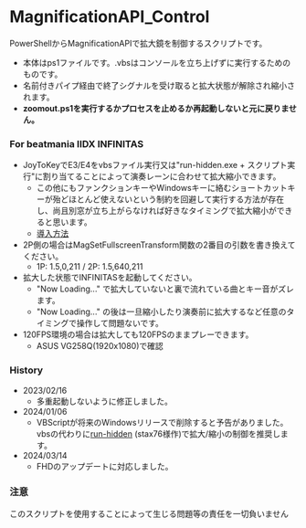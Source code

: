# MagnificationAPI_Control
PowerShellからMagnificationAPIで拡大鏡を制御するスクリプトです。    
  - 本体はps1ファイルです。.vbsはコンソールを立ち上げずに実行するためのものです。  
  - 名前付きパイプ経由で終了シグナルを受け取ると拡大状態が解除され縮小されます。  
  - **zoomout.ps1を実行するかプロセスを止めるか再起動しないと元に戻りません。**

### For beatmania IIDX INFINITAS
* JoyToKeyでE3/E4をvbsファイル実行又は"run-hidden.exe + スクリプト実行"に割り当てることによって演奏レーンに合わせて拡大縮小できます。
  - この他にもファンクションキーやWindowsキーに絡むショートカットキーが殆どほとんど使えないという制約を回避して実行する方法が存在し、尚且別窓が立ち上がらなければ好きなタイミングで拡大縮小ができると思います。
  - [導入方法](https://note.3naly.xyz/view.php?id=00003)
* 2P側の場合はMagSetFullscreenTransform関数の2番目の引数を書き換えてください。
  - 1P: 1.5,0,211 / 2P: 1.5,640,211
* 拡大した状態でINFINITASを起動してください。
  - "Now Loading..." で拡大していないと裏で流れている曲とキー音がズレます。
  - "Now Loading..." の後は一旦縮小したり演奏前に拡大するなど任意のタイミングで操作して問題ないです。
* 120FPS環境の場合は拡大しても120FPSのままプレーできます。
  - ASUS VG258Q(1920x1080)で確認

### History
* 2023/02/16
  - 多重起動しないように修正しました。
* 2024/01/06
  - VBScriptが将来のWindowsリリースで削除すると予告がありました。  
  vbsの代わりに[run-hidden](https://github.com/stax76/run-hidden) (stax76様作)で拡大/縮小の制御を推奨します。
* 2024/03/14
  - FHDのアップデートに対応しました。

### 注意
このスクリプトを使用することによって生じる問題等の責任を一切負いません


